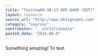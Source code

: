 ```yaml
---
title: "Testing00:48:13 GMT-0400 (EDT)"
layout: resource
source_url: "http://www.designopen.com"
category: "sources"
contributor: "__christianmata"
posted_date: "2015-08-8"
---
```

Something amazing! To test.